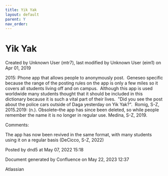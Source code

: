 ```yaml
---
title: Yik Yak
layout: default
parent: Y
nav_order:
---
```


# Yik Yak

Created by  Unknown User (mtr7), last modified by  Unknown User (eim1) on Apr 01, 2019

2015: Phone app that allows people to anonymously post.  Geneseo specific because the range of the posting rules on the app is only a few miles so it covers all students living off and on campus.  Although this app is used worldwide many students thought that it should be included in this dictionary because it is such a vital part of their lives.  &quot;Did you see the post about the police cars outside of Daga yesterday on Yik Yak?&quot;.  Romig, S-Z, 2015.2019: (n.). Obsolete–the app has since been deleted, so while people remember the name it is no longer in regular use. Medina, S-Z, 2019. 

Comments:

The app has now been revived in the same format, with many students using it on a regular basis (DeCicco, S-Z, 2022)

Posted by dnd5 at May 07, 2022 15:18

Document generated by Confluence on May 22, 2023 12:37

Atlassian
